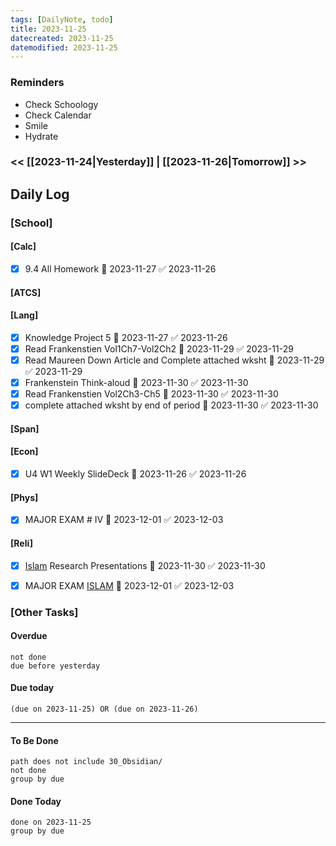 ```yaml
---
tags: [DailyNote, todo]
title: 2023-11-25
datecreated: 2023-11-25
datemodified: 2023-11-25
---
```


### Reminders
- Check Schoology
- Check Calendar
- Smile
- Hydrate

### << [[2023-11-24|Yesterday]] | [[2023-11-26|Tomorrow]] >>

## Daily Log

### [School]

#### [Calc]

- [x] 9.4 All Homework 📅 2023-11-27 ✅ 2023-11-26

#### [ATCS]

#### [Lang]

- [x] Knowledge Project 5 📅 2023-11-27 ✅ 2023-11-26
- [x] Read Frankenstien Vol1Ch7-Vol2Ch2 📅 2023-11-29 ✅ 2023-11-29
- [x] Read Maureen Down Article and Complete attached wksht 📅 2023-11-29 ✅ 2023-11-29
- [x] Frankenstein Think-aloud 📅 2023-11-30 ✅ 2023-11-30
- [x] Read Frankenstien Vol2Ch3-Ch5 📅 2023-11-30 ✅ 2023-11-30
- [x] complete attached wksht by end of period 📅 2023-11-30 ✅ 2023-11-30

#### [Span]

#### [Econ]

- [x] U4 W1 Weekly SlideDeck 📅 2023-11-26 ✅ 2023-11-26

#### [Phys]

- [x] MAJOR EXAM # IV 📅 2023-12-01 ✅ 2023-12-03

#### [Reli]

- [x] [Islam](80_Learning_Education/81_High_School/81.10%20Junior_Year/81.17_1_World_Religions/Islam/Islam.md) Research Presentations 📅 2023-11-30 ✅ 2023-11-30
- [x] MAJOR EXAM [ISLAM](80_Learning_Education/81_High_School/81.10%20Junior_Year/81.17_1_World_Religions/Islam/Islam.md) 📅 2023-12-01 ✅ 2023-12-03


### [Other Tasks]

#### Overdue
```tasks
not done
due before yesterday
```
#### Due today

```tasks
(due on 2023-11-25) OR (due on 2023-11-26) 

```
---
#### To Be Done

```tasks
path does not include 30_Obsidian/
not done
group by due
```

#### Done Today

```tasks
done on 2023-11-25
group by due
```